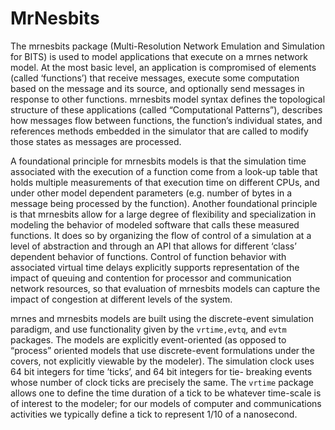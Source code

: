 # MrNesbits
The mrnesbits package (Multi-Resolution Network Emulation and Simulation for BITS) is used to model applications that execute on a mrnes network model. At the most basic level, an application is compromised of elements (called ‘functions’) that receive messages, execute some computation based on the message and its source, and optionally send messages in response to other functions.  mrnesbits model syntax defines the topological structure of these applications (called “Computational Patterns”), describes how messages flow between functions, the function’s individual states, and references methods embedded in the simulator that are called to modify those states as messages are processed.

A foundational principle for mrnesbits models is that the simulation time associated with the execution of a function come from a look-up table that holds multiple measurements of that execution time on different CPUs, and under other model dependent parameters (e.g. number of bytes in a message being processed by the function).  Another foundational principle is that mrnesbits allow for a large degree of flexibility and specialization in modeling the behavior of modeled software that calls these measured functions.  It does so by organizing the flow of control of a simulation at a level of abstraction and through an API that allows for different ‘class’ dependent behavior of functions.   Control of function behavior with associated virtual time delays explicitly supports representation of the impact of queuing and contention for processor and communication network resources, so that evaluation of mrnesbits models can capture the impact of congestion at different levels of the system.

mrnes and mrnesbits models are built using the discrete-event simulation paradigm, and use functionality given by the `vrtime,evtq`, and `evtm` packages. The models are explicitly event-oriented (as opposed to “process” oriented models that use discrete-event formulations under the covers, not explicitly viewable by the modeler).   The simulation clock uses 64 bit integers for time ’ticks’, and 64 bit integers for tie- breaking events whose number of clock ticks are precisely the same.   The `vrtime` package allows one to define the time duration of a tick to be whatever time-scale is of interest to the modeler; for our models of computer and communications activities we typically define a tick to represent 1/10 of a nanosecond.


